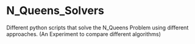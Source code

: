 # N_Queens_Solvers
Different python scripts that solve the N_Queens Problem using different approaches. (An Experiment to compare different algorithms)
